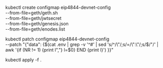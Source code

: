kubectl create configmap eip4844-devnet-config \
  --from-file=geth/geth.sh \
  --from-file=geth/jwtsecret \
  --from-file=geth/genesis.json \
  --from-file=geth/enodes.list

kubectl patch configmap eip4844-devnet-config \
  --patch "{\"data\": {$(cat .env | grep -v '^#' | sed 's/^/\"/;s/=/\":\"/;s/$/\"/' | awk '{if (NR != 1) {print l","} l=$0} END {print l}') }}"


kubectl apply -f .